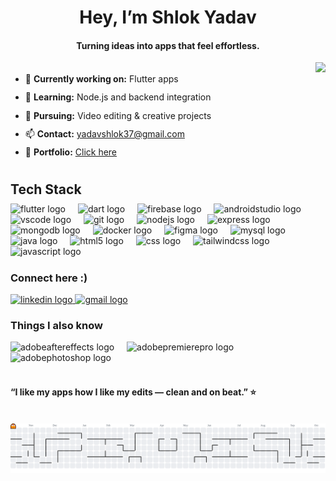 <h1 align="center">Hey, I’m Shlok Yadav</h1>

<h4 align="center">Turning ideas into apps that feel effortless.</h4>

<img align="right" height="195" src="https://i.imgflip.com/65efzo.gif"  />

###
<div align="left" style="margin-top: 30px; margin-bottom: 18px; line-height: 2.1;">
  <ul>
    <li>🔭 <b>Currently working on:</b> Flutter apps</li>
    <li>🌱 <b>Learning:</b> Node.js and backend integration</li>
    <li>🎨 <b>Pursuing:</b> Video editing &amp; creative projects</li>
    <li>📫 <b>Contact:</b> <a href="mailto:yadavshlok37@gmail.com">yadavshlok37@gmail.com</a></li>
    <li>📄 <b>Portfolio:</b> <a href="https://yadavshlok.github.io/portfolio-v2/" target="_blank">Click here</a></li>
  </ul>
</div>

###
<h2 align="left" style="margin-top: 32px; margin-bottom: 10px;"><b>Tech Stack</b></h2>

<div align="left" style="margin-bottom: 24px;">
  <img src="https://cdn.simpleicons.org/flutter/02569B" height="42" alt="flutter logo" />
  <img width="12" />
  <img src="https://cdn.simpleicons.org/dart/0175C2" height="42" alt="dart logo" />
  <img width="12" />
  <img src="https://cdn.simpleicons.org/firebase/FFCA28" height="42" alt="firebase logo" />
  <img width="12" />
  <img src="https://skillicons.dev/icons?i=androidstudio" height="42" alt="androidstudio logo" />
  <img width="12" />
  <img src="https://cdn.jsdelivr.net/gh/devicons/devicon/icons/vscode/vscode-original.svg" height="42" alt="vscode logo" />
  <img width="12" />
  <img src="https://cdn.simpleicons.org/git/F05032" height="42" alt="git logo" />
  <img width="12" />
  <img src="https://cdn.simpleicons.org/nodedotjs/339933" height="42" alt="nodejs logo" />
  <img width="12" />
  <img src="https://skillicons.dev/icons?i=express" height="42" alt="express logo" />
  <img width="12" />
  <img src="https://cdn.simpleicons.org/mongodb/47A248" height="42" alt="mongodb logo" />
  <img width="12" />
  <img src="https://cdn.simpleicons.org/docker/2496ED" height="42" alt="docker logo" />
  <img width="12" />
  <img src="https://cdn.simpleicons.org/figma/F24E1E" height="42" alt="figma logo" />
  <img width="12" />
  <img src="https://cdn.simpleicons.org/mysql/4479A1" height="42" alt="mysql logo" />
  <img width="12" />
  <img src="https://cdn.jsdelivr.net/gh/devicons/devicon/icons/java/java-original.svg" height="42" alt="java logo" />
  <img width="12" />
  <img src="https://cdn.simpleicons.org/html5/E34F26" height="42" alt="html5 logo" />
  <img width="12" />
  <img src="https://cdn.simpleicons.org/css/1572B6" height="42" alt="css logo" />
  <img width="12" />
  <img src="https://cdn.simpleicons.org/tailwindcss/06B6D4" height="42" alt="tailwindcss logo" />
  <img width="12" />
  <img src="https://skillicons.dev/icons?i=js" height="42" alt="javascript logo" />
</div>

###
<h3 align="left">Connect here :)</h3>
<div align="left">
  <a href="https://www.linkedin.com/in/shlokyadav37" target="_blank">
    <img src="https://raw.githubusercontent.com/maurodesouza/profile-readme-generator/master/src/assets/icons/social/linkedin/default.svg" width="52" height="40" alt="linkedin logo"  />
  </a>
  <a href="mailto:yadavshlok37@gmail.com" target="_blank">
    <img src="https://raw.githubusercontent.com/maurodesouza/profile-readme-generator/master/src/assets/icons/social/gmail/default.svg" width="52" height="40" alt="gmail logo"  />
  </a>
</div>

###
<h3 align="left">Things I also know</h3>
<div align="left">
  <img src="https://skillicons.dev/icons?i=ae" height="40" alt="adobeaftereffects logo" />
  <img width="12" />
  <img src="https://skillicons.dev/icons?i=pr" height="40" alt="adobepremierepro logo" />
  <img width="12" />
  <img src="https://skillicons.dev/icons?i=ps" height="40" alt="adobephotoshop logo" />
</div>

<br clear="both">

<h4 align="left">“I like my apps how I like my edits — clean and on beat.” ⭐</h4>

<br clear="both">

<picture>
  <source media="(prefers-color-scheme: dark)" srcset="https://raw.githubusercontent.com/yadavshlok/yadavshlok/output/pacman-contribution-graph-dark.svg">
  <source media="(prefers-color-scheme: light)" srcset="https://raw.githubusercontent.com/yadavshlok/yadavshlok/output/pacman-contribution-graph.svg">
  <img alt="pacman contribution graph" src="https://raw.githubusercontent.com/yadavshlok/yadavshlok/output/pacman-contribution-graph.svg">
</picture>
